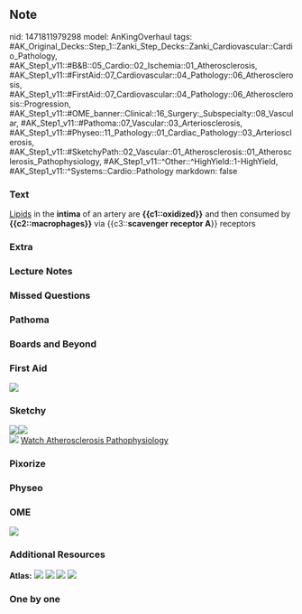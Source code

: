## Note
nid: 1471811979298
model: AnKingOverhaul
tags: #AK_Original_Decks::Step_1::Zanki_Step_Decks::Zanki_Cardiovascular::Cardio_Pathology, #AK_Step1_v11::#B&B::05_Cardio::02_Ischemia::01_Atherosclerosis, #AK_Step1_v11::#FirstAid::07_Cardiovascular::04_Pathology::06_Atherosclerosis, #AK_Step1_v11::#FirstAid::07_Cardiovascular::04_Pathology::06_Atherosclerosis::Progression, #AK_Step1_v11::#OME_banner::Clinical::16_Surgery:_Subspecialty::08_Vascular, #AK_Step1_v11::#Pathoma::07_Vascular::03_Arteriosclerosis, #AK_Step1_v11::#Physeo::11_Pathology::01_Cardiac_Pathology::03_Arteriosclerosis, #AK_Step1_v11::#SketchyPath::02_Vascular::01_Atherosclerosis::01_Atherosclerosis_Pathophysiology, #AK_Step1_v11::^Other::^HighYield::1-HighYield, #AK_Step1_v11::^Systems::Cardio::Pathology
markdown: false

### Text
<div>
  <u>Lipids</u> in the <b>intima</b> of an artery are
  <b>{{c1::oxidized}}</b> and then consumed by
  <b>{{c2::macrophages}}</b> via {{c3::<b>scavenger receptor
  A</b>}} receptors
</div>

### Extra


### Lecture Notes


### Missed Questions


### Pathoma


### Boards and Beyond


### First Aid
<img src="tmpz0aKyk.png">

### Sketchy
<div><img src=
"Screen%20Shot%202019-12-22%20at%204.48.11%20PM.JPG"><img src=
"Screen%20Shot%202019-12-22%20at%204.48.20%20PM.JPG"></div><img src="Zoverall%20picture%20(7)_1566160514431.jpg">
<a href=
"https://dashboard.sketchy.com/study/medical/courses/medical-pathophysiology/units/medical-pathophysiology-vascular/videos/medical-pathophysiology-vascular-atherosclerosis-atherosclerosis-pathophysiology?utm_source=anki&utm_medium=partnership&utm_campaign=february_update&utm_content=medical">
Watch Atherosclerosis Pathophysiology</a>

### Pixorize


### Physeo


### OME
<div class="ome-widget">
  <a href=
  "https://onlinemeded.org/spa/surgery-subspecialty/vascular/acquire?ref=anki">
  <img src="_OME_AnkiFlashcards_Lesson_2.png"></a>
</div>

### Additional Resources
<b>Atlas:</b> <img src="tmp7hcbPJ.png"> <img src="tmp_uxp5l.png">
<img src="tmpNGfHfu.png"> <img src="tmpqP1dfc.png">

### One by one

